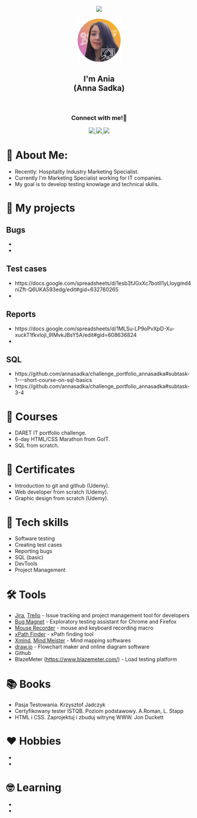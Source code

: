 <p align="center">
  <img src="https://capsule-render.vercel.app/api?type=waving&&color=0:EEFF00,100:a82da8&text=Hello!&animation=fadeIn&fontColor=ffffff&height=160&section=header"/>
</p>

<div align="center">
  <a href="https://github.com/annasadka/challenge_portfolio_annasadka/blob/main/images/ania.png">
    <img src="images/ania.png" alt="ania photo" width="120" height="120">
  </a><br />
</div>

<div align="center">
<h2>I'm Ania<br> (Anna Sadka)</h2>
</div><br>

<h3 align="center">
  Connect with me!💬
</h3>

<p align="center">

<a href="https://www.linkedin.com/in/thepiyushmalhotra/">
  <img height="50" src="https://user-images.githubusercontent.com/46517096/166973395-19676cd8-f8ec-4abf-83ff-da8243505b82.png"/>
</a>
<a href="mailto: anna.sadka87@gmail.com">
  <img height="50" src="https://user-images.githubusercontent.com/46517096/166974271-91dfa250-d70b-4cb9-8707-f1bda1b708c3.png"/>
</a>
<a href="https://www.instagram.com/thepiyushmalhotra/">
  <img height="50" src="https://user-images.githubusercontent.com/46517096/166974368-9798f39f-1f46-499c-b14e-81f0a3f83a06.png"/>
</a>
</p>

# 🌼 About Me:

- Recently: Hospitality Industry Marketing Specialist.
- Currently I'm Marketing Specialist working for IT companies.
- My goal is to develop testing knowlage and technical skills. 

# 🚀 My projects

## Bugs
<ul>
<li></li>
<li></li>
</ul>

## Test cases
<ul>
<li>https://docs.google.com/spreadsheets/d/1esb3fJGxXc7botlI1yLIoygmd4niZft-Q6UKA593edg/edit#gid=632760265</li>
<li></li>
</ul>

## Reports
<ul>
<li>https://docs.google.com/spreadsheets/d/1MLSu-LP9oPvXpD-Xu-xuckT1fkvIojI_9IMvkJBsY5A/edit#gid=608636824</li>
<li></li>
</ul>

## SQL
<ul>
<li>https://github.com/annasadka/challenge_portfolio_annasadka#subtask-1---short-course-on-sql-basics</li>
<li>https://github.com/annasadka/challenge_portfolio_annasadka#subtask-3-4</li>
</ul>

                                                                     
# 📅 Courses
  - DARET IT portfolio challenge.
  - 6-day HTML/CSS Marathon from GoIT.
  - SQL from scratch.


# 🎉 Certificates
  - Introduction to git and github (Udemy).
  - Web developer from scratch (Udemy).
  - Graphic design from scratch (Udemy).


# 💪 Tech skills
  - Software testing
  - Creating test cases
  - Reporting bugs
  - SQL (basic)
  - DevTools
  - Project Management

  
# 🛠️ Tools
  - [Jira](https://www.atlassian.com/software/jira0), [Trello](https://trello.com/) - Issue tracking and project management tool for developers
  - [Bug Magnet](https://chrome.google.com/webstore/detail/bug-magnet/efhedldbjahpgjcneebmbolkalbhckfi?hl=pl) - Exploratory testing assistant for Chrome and Firefox
  - [Mouse Recorder](https://www.mouserecorder.com/) - mouse and keyboard recording macro
  - [xPath Finder](https://chrome.google.com/webstore/detail/xpath-finder/ihnknokegkbpmofmafnkoadfjkhlogph) - xPath finding tool
  - [Xmind](https://www.xmind.net/), [Mind Meister](https://www.mindmeister.com/) - Mind mapping softwares
  - [draw.io](https://app.diagrams.net/) - Flowchart maker and online diagram software
  - Github
  - BlazeMeter (https://www.blazemeter.com/) - Load testing platform     

# 📚 Books
<ul>
<li>Pasja Testowania. Krzysztof Jadczyk</li>
<li>Certyfikowany tester ISTQB. Poziom podstawowy. A.Roman, L. Stapp</li>
<li>HTML i CSS. Zaprojektuj i zbuduj witrynę WWW. Jon Duckett</li>
</ul>


# ❤️ Hobbies
<ul>
<li></li>
<li></li>
</ul>

# 🤓 Learning
<ul>
<li></li>
<li></li>
</ul>



